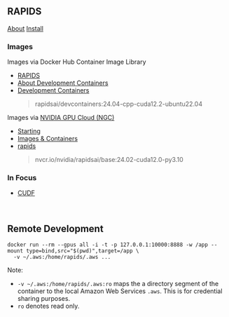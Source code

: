 

## RAPIDS

[About](https://rapids.ai)
[Install](https://docs.rapids.ai/install)

### Images

Images via Docker Hub Container Image Library

* [RAPIDS](https://hub.docker.com/r/rapidsai/rapidsai)
* [About Development Containers](https://github.com/rapidsai/devcontainers)
* [Development Containers](https://hub.docker.com/r/rapidsai/devcontainers)
  > rapidsai/devcontainers:24.04-cpp-cuda12.2-ubuntu22.04

Images via [NVIDIA GPU Cloud (NGC)](https://catalog.ngc.nvidia.com)
* [Starting](https://catalog.ngc.nvidia.com/orgs/nvidia/collections/gettingstarted)
* [Images & Containers](https://catalog.ngc.nvidia.com/containers)
* [rapids](https://catalog.ngc.nvidia.com/orgs/nvidia/teams/rapidsai/containers/base)
  > nvcr.io/nvidia/rapidsai/base:24.02-cuda12.0-py3.10

### In Focus

* [CUDF](https://github.com/rapidsai/cudf)


<br>

## Remote Development

```shell
docker run --rm --gpus all -i -t -p 127.0.0.1:10000:8888 -w /app --mount type=bind,src="$(pwd)",target=/app \
  -v ~/.aws:/home/rapids/.aws ...
```

Note:

* `-v ~/.aws:/home/rapids/.aws:ro` maps the a directory segment of the container to the local Amazon Web Services `.aws`.  This is for credential sharing purposes.
* `ro` denotes read only.

<br>
<br>

<br>
<br>

<br>
<br>

<br>
<br>